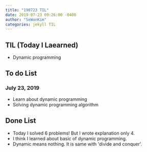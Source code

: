 ```yaml
---
title: "190723 TIL"
date: 2019-07-23 09:26:00 -0400
author: "SeWonKim"
categories: jekyll TIL
---
```


## TIL (Today I Laearned)
* Dynamic programming

## To do List 
### July 23, 2019
* Learn about dynamic programming
* Solving dynamic programming algorithm

## Done List
* Today I solved 6 problems! But I wrote explanation only 4.
* I think I learned about basic of dynamic programming.
* Dynamic means nothing. It is same with 'divide and conquer'.
